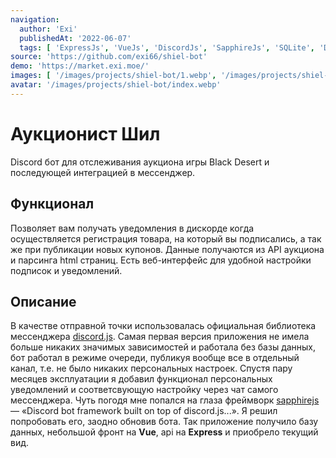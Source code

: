 ```yaml
---
navigation:
  author: 'Exi'
  publishedAt: '2022-06-07'
  tags: [ 'ExpressJs', 'VueJs', 'DiscordJs', 'SapphireJs', 'SQLite', 'Docker' ]
source: 'https://github.com/exi66/shiel-bot'
demo: 'https://market.exi.moe/'
images: [ '/images/projects/shiel-bot/1.webp', '/images/projects/shiel-bot/2.webp', '/images/projects/shiel-bot/3.webp', '/images/projects/shiel-bot/4.webp' ]
avatar: '/images/projects/shiel-bot/index.webp'
---
```


# Аукционист Шил

Discord бот для отслеживания аукциона игры Black Desert и последующей интеграцией в мессенджер.

## Функционал

Позволяет вам получать уведомления в дискорде когда осуществляется регистрация товара, на который вы подписались, а так
же при публикации новых купонов. Данные получаются из API аукциона и парсинга html страниц. Есть веб-интерфейс для
удобной настройки подписок и уведомлений.

## Описание

В качестве отправной точки использовалась официальная библиотека мессенджера [discord.js](https://discord.js.org/).
Самая первая версия приложения не имела больше никаких значимых зависимостей и работала без базы данных, бот работал в
режиме очереди, публикуя вообще все в отдельный канал, т.е. не было никаких персональных настроек.
Спустя пару месяцев эксплуатации я добавил функционал персональных уведомлений и соответсвующую настройку через чат
самого мессенджера. Чуть погодя мне попался на глаза фреймворк [sapphirejs](https://github.com/sapphiredev/framework) —
«Discord bot framework built on top of discord.js...». Я решил попробовать его, заодно обновив бота. Так приложение
получило базу данных, небольшой фронт на **Vue**, api на **Express** и приобрело текущий вид.